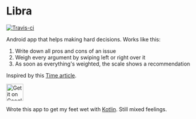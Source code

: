 # Libra

<a href="https://travis-ci.org/markusfisch/Libra"><img src="https://api.travis-ci.org/markusfisch/Libra.svg" alt="Travis-ci"/></a>

Android app that helps making hard decisions. Works like this:

1. Write down all pros and cons of an issue
2. Weigh every argument by swiping left or right over it
3. As soon as everything's weighted, the scale shows a recommendation

Inspired by this [Time article][trick-for-decisions].

<a href="https://play.google.com/store/apps/details?id=de.markusfisch.android.libra"><img alt="Get it on Google Play" src="https://play.google.com/intl/en_us/badges/images/apps/en-play-badge.png" height="45px"/></a>

Wrote this app to get my feet wet with [Kotlin][kotlin].
Still mixed feelings.

[trick-for-decisions]: http://time.com/3772262/billionaire-trick-for-decisions/
[kotlin]: http://kotlinlang.org/
